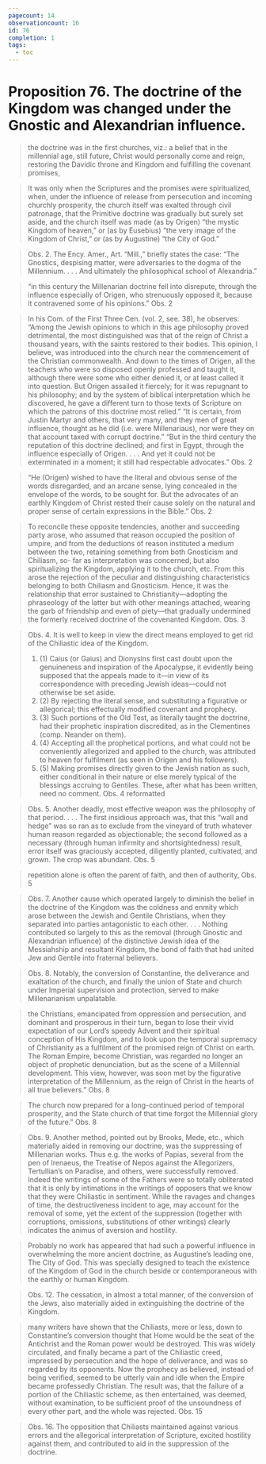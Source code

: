 ```yaml
---
pagecount: 14
observationcount: 16
id: 76
completion: 1
tags:
  - toc
---
```

# Proposition 76. The doctrine of the Kingdom was changed under the Gnostic and Alexandrian influence.

>the doctrine was in the first churches, viz.: a belief that in the millennial age, still future, Christ would personally come and reign, restoring the Davidic throne and Kingdom and fulfilling the covenant promises,

>It was only when the Scriptures and the promises were spiritualized, when, under the influence of release from persecution and incoming churchly prosperity, the church itself was exalted through civil patronage, that the Primitive doctrine was gradually but surely set aside, and the church itself was made (as by Origen) “the mystic Kingdom of heaven,” or (as by Eusebius) “the very image of the Kingdom of Christ,” or (as by Augustine) “the City of God.”

>Obs. 2. The Ency. Amer., Art. “Mill.,” briefly states the case: “The Gnostics, despising matter, were adversaries to the dogma of the Millennium. . . . And ultimately the philosophical school of Alexandria.”

>“in this century the Millenarian doctrine fell into disrepute, through the influence especially of Origen, who strenuously opposed it, because it contravened some of his opinions.”
>Obs. 2

>In his Com. of the First Three Cen. (vol. 2, see. 38), he observes: “Among the Jewish opinions to which in this age philosophy proved detrimental, the most distinguished was that of the reign of Christ a thousand years, with the saints restored to their bodies. This opinion, I believe, was introduced into the church near the commencement of the Christian commonwealth. And down to the times of Origen, all the teachers who were so disposed openly professed and taught it, although there were some who either denied it, or at least called it into question. But Origen assailed it fiercely; for it was repugnant to his philosophy; and by the system of biblical interpretation which he discovered, he gave a different turn to those texts of Scripture on which the patrons of this doctrine most relied.” “It is certain, from Justin Martyr and others, that very many, and they men of great influence, thought as he did (i.e. were Millenariaus), nor were they on that account taxed with corrupt doctrine.” “But in the third century the reputation of this doctrine declined; and first in Egypt, through the influence especially of Origen. . . . And yet it could not be exterminated in a moment; it still had respectable advocates.”
>Obs. 2

>“He (Origen) wished to have the literal and obvious sense of the words disregarded, and an arcane sense, lying concealed in the envelope of the words, to be sought for. But the advocates of an earthly Kingdom of Christ rested their cause solely on the natural and proper sense of certain expressions in the Bible.”
>Obs. 2

>To reconcile these opposite tendencies, another and succeeding party arose, who assumed that reason occupied the position of umpire, and from the deductions of reason instituted a medium between the two, retaining something from both Gnosticism and Chiliasm, so- far as interpretation was concerned, but also spiritualizing the Kingdom, applying it to the church, etc. From this arose the rejection of the peculiar and distinguishing characteristics belonging to both Chiliasm and Gnosticism. Hence, it was the relationship that error sustained to Christianity—adopting the phraseology of the latter but with other meanings attached, wearing the garb of friendship and even of piety—that gradually undermined the formerly received doctrine of the covenanted Kingdom.
>Obs. 3

>Obs. 4. It is well to keep in view the direct means employed to get rid of the Chiliastic idea of the Kingdom. 
>1. (1) Caius (or Gaius) and Dionysins first cast doubt upon the genuineness and inspiration of the Apocalypse, it evidently being supposed that the appeals made to it—in view of its correspondence with preceding Jewish ideas—could not otherwise be set aside. 
>2. (2) By rejecting the literal sense, and substituting a figurative or allegorical; this effectually modified covenant and prophecy. 
>3. (3) Such portions of the Old Test, as literally taught the doctrine, had their prophetic inspiration discredited, as in the Clementines (comp. Neander on them). 
>4. (4) Accepting all the prophetical portions, and what could not be conveniently allegorized and applied to the church, was attributed to heaven for fulfilment (as seen in Origen and his followers). 
>5. (5) Making promises directly given to the Jewish nation as such, either conditional in their nature or else merely typical of the blessings accruing to Gentiles. These, after what has been written, need no comment.
>Obs. 4 reformatted

>Obs. 5. Another deadly, most effective weapon was the philosophy of that period.
>. . .
>The first insidious approach was, that this “wall and hedge” was so ran as to exclude from the vineyard of truth whatever human reason regarded as objectionable; the second followed as a necessary (through human infirmity and shortsightedness) result, error itself was graciously accepted, diligently planted, cultivated, and grown. The crop was abundant.
>Obs. 5


>repetition alone is often the parent of faith, and then of authority,
>Obs. 5

>Obs. 7. Another cause which operated largely to diminish the belief in the doctrine of the Kingdom was the coldness and enmity which arose between the Jewish and Gentile Christians, when they separated into parties antagonistic to each other.
>. . .
>Nothing contributed so largely to this as the removal (through Gnostic and Alexandrian influence) of the distinctive Jewish idea of the Messiahship and resultant Kingdom, the bond of faith that had united Jew and Gentile into fraternal believers.


>Obs. 8. Notably, the conversion of Constantine, the deliverance and exaltation of the church, and finally the union of State and church under Imperial supervision and protection, served to make Millenarianism unpalatable.

>the Christians, emancipated from oppression and persecution, and dominant and prosperous in their turn, began to lose their vivid expectation of our Lord’s speedy Advent and their spiritual conception of His Kingdom, and to look upon the temporal supremacy of Christianity as a fulfilment of the promised reign of Christ on earth. The Roman Empire, become Christian, was regarded no longer an object of prophetic denunciation, but as the scene of a Millennial development. This view, however, was soon met by the figurative interpretation of the Millennium, as the reign of Christ in the hearts of all true believers.”
>Obs. 8

>The church now prepared for a long-continued period of temporal prosperity, and the State church of that time forgot the Millennial glory of the future.”
>Obs. 8


>Obs. 9. Another method, pointed out by Brooks, Mede, etc., which materially aided in removing our doctrine, was the suppressing of Millenarian works. Thus e.g. the works of Papias, several from the pen of Irenaeus, the Treatise of Nepos against the Allegorizers, Tertullian’s on Paradise, and others, were successfully removed. Indeed the writings of some of the Fathers were so totally obliterated that it is only by intimations in the writings of opposers that we know that they were Chiliastic in sentiment. While the ravages and changes of time, the destructiveness incident to age, may account for the removal of some, yet the extent of the suppression (together with corruptions, omissions, substitutions of other writings) clearly indicates the animus of aversion and hostility.

>Probably no work has appeared that had such a powerful influence in overwhelming the more ancient doctrine, as Augustine’s leading one, The City of God. This was specially designed to teach the existence of the Kingdom of God in the church beside or contemporaneous with the earthly or human Kingdom.

>Obs. 12. The cessation, in almost a total manner, of the conversion of the Jews, also materially aided in extinguishing the doctrine of the Kingdom.

>many writers have shown that the Chiliasts, more or less, down to Constantine’s conversion thought that Home would be the seat of the Antichrist and the Roman power would be destroyed. This was widely circulated, and finally became a part of the Chiliastic creed, impressed by persecution and the hope of deliverance, and was so regarded by its opponents. Now the prophecy as believed, instead of being verified, seemed to be utterly vain and idle when the Empire became professedly Christian. The result was, that the failure of a portion of the Chiliastic scheme, as then entertained, was deemed, without examination, to be sufficient proof of the unsoundness of every other part, and the whole was rejected.
>Obs. 15


>Obs. 16. The opposition that Chiliasts maintained against various errors and the allegorical interpretation of Scripture, excited hostility against them, and contributed to aid in the suppression of the doctrine.




